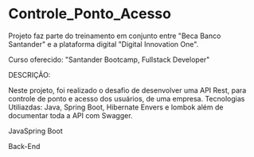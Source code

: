 # Controle_Ponto_Acesso

Projeto faz parte do treinamento em conjunto entre "Beca Banco Santander" e a plataforma digital "Digital Innovation One".

Curso oferecido: "Santander Bootcamp, Fullstack Developer"

DESCRIÇÃO:

Neste projeto, foi realizado o desafio de desenvolver uma API Rest, para controle de ponto e acesso dos usuários, de uma empresa. 
Tecnologias Utiliazdas: Java, Spring Boot, Hibernate Envers e lombok além de documentar toda a API com Swagger.

JavaSpring Boot

Back-End
